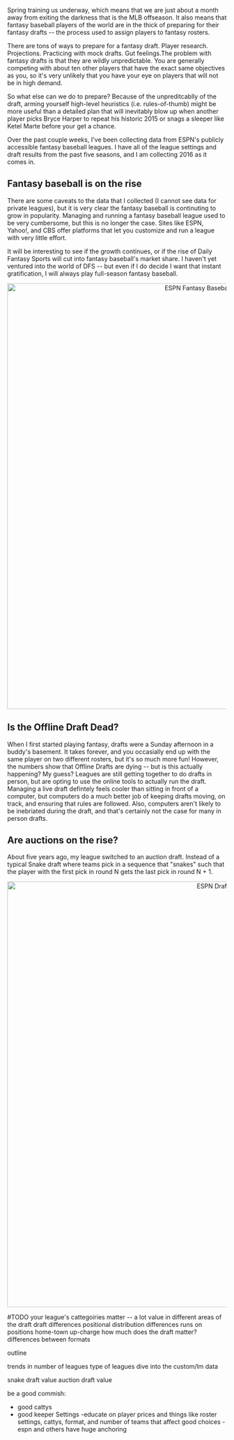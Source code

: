 Spring training us underway, which means that we are just about a month away from
exiting the darkness that is the MLB offseason. It also means that fantasy baseball
players of the world are in the thick of preparing for their fantasy drafts -- the
process used to assign players to fantasy rosters.

There are tons of ways to prepare for a fantasy draft. Player research. Projections.
Practicing with mock drafts. Gut feelings.The problem with fantasy drafts is that they are wildly unpredictable.  You are
generally competing with about ten other players that have the exact same objectives
as you, so it's very unlikely that you have your eye on players that will not be in
high demand.

So what else can we do to prepare?  Because of the unpreditcablly of the draft, arming
yourself high-level heuristics (i.e. rules-of-thumb) might be more useful than a detailed
plan that will inevitably blow up when another player picks Bryce Harper to repeat his
historic 2015 or snags a sleeper like Ketel Marte before your get a chance.

Over the past couple weeks, I've been collecting data from ESPN's publicly accessible
fantasy baseball leagues.  I have all of the league settings and draft results from the
past five seasons, and I am collecting 2016 as it comes in.

## Fantasy baseball is on the rise

There are some caveats to the data that I collected (I cannot see data for private
leagues), but it is very clear the fantasy baseball is continuting to grow in popularity.
Managing and running a fantasy baseball league used to be very cumbersome, but this
is no longer the case.  Sites like ESPN, Yahoo!, and CBS offer platforms that let you
customize and run a league with very little effort.

It will be interesting to see if the growth continues, or if the rise of Daily Fantasy
Sports will cut into fantasy baseball's market share.  I haven't yet ventured into the
world of DFS -- but even if I do decide I want that instant gratification, I will always
play full-season fantasy baseball.

<div>
    <a href="https://plot.ly/~mmoliterno/559/" target="_blank" title="ESPN Fantasy Baseball Drafts Over Time" style="display: block; text-align: center;"><img src="https://plot.ly/~mmoliterno/559.png" alt="ESPN Fantasy Baseball Drafts Over Time" style="max-width: 100%;width: 976px;"  width="976" onerror="this.onerror=null;this.src='https://plot.ly/404.png';" /></a>
    <script data-plotly="mmoliterno:559"  src="https://plot.ly/embed.js" async></script>
</div>

## Is the Offline Draft Dead?

When I first started playing fantasy, drafts were a Sunday afternoon in a buddy's basement.  It takes
forever, and you occasially end up with the same player on two different rosters, but it's so much
more fun!  However, the numbers show that Offline Drafts are dying -- but is this actually happening?
My guess? Leagues are still getting together to do drafts in person, but are opting to
use the online tools to actually run the draft. Managing a live draft defintely feels
cooler than sitting in front of a computer, but computers do a much better job of keeping
drafts moving, on track, and ensuring that rules are followed.  Also, computers aren't likely to be
inebriated during the draft, and that's certainly not the case for many in person drafts.

## Are auctions on the rise?

About five years ago, my league switched to an auction draft. Instead of a typical Snake draft where teams pick in
a sequence that "snakes" such that the player with the first pick in round N gets the last pick in round N + 1.

<div>
    <a href="https://plot.ly/~mmoliterno/561/" target="_blank" title="ESPN Draft Types " style="display: block; text-align: center;">
    <img src="https://plot.ly/~mmoliterno/561.png" alt="ESPN Draft Types " style="max-width: 100%;width: 976px;"  width="976" onerror="this.onerror=null;this.src='https://plot.ly/404.png';" /></a>
    <script data-plotly="mmoliterno:561"  src="https://plot.ly/embed.js" async></script>
</div>



#TODO
your league's cattegoiries matter -- a lot
value in different areas of the draft
draft differences
positional distribution differences
runs on positions
home-town up-charge
how much does the draft matter?
differences between formats




outline

trends in number of leagues
type of leagues
dive into the custom/lm data

snake draft value
auction draft value

be a good commish:
- good cattys
- good keeper Settings
-educate on player prices and things like roster settings, cattys, format, and number of teams that affect good choices
-espn and others have huge anchoring

